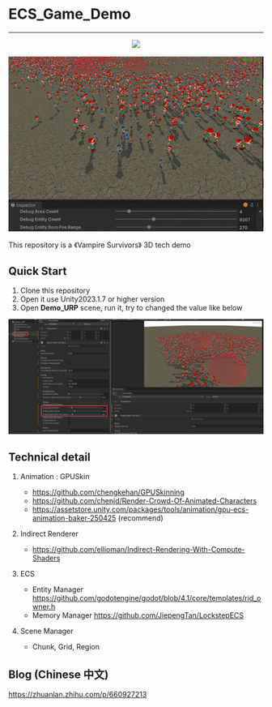 # ECS_Game_Demo

---
<p align="center"><img src="https://github.com/JiepengTan/JiepengTan.github.io/blob/master/assets/img/blog/ECSGame/show_render.gif?raw=true" width="768"></p> 
<p align="center"><img src="https://github.com/JiepengTan/JiepengTan.github.io/blob/master/assets/img/blog/ECSGame/show_collision.gif?raw=true" width="768"></p> 

This repository is a 《Vampire Survivors》 3D tech demo 

## Quick Start
1. Clone this repository
2. Open it use Unity2023.1.7 or higher version
3. Open **Demo_URP** scene, run it, try to changed the value like below

<p align="center"><img src="https://github.com/JiepengTan/JiepengTan.github.io/blob/master/assets/img/blog/ECSGame/quick_start.jpg?raw=true" width="768"></p> 

## Technical detail
1. Animation : GPUSkin  
    - https://github.com/chengkehan/GPUSkinning
    - https://github.com/chenjd/Render-Crowd-Of-Animated-Characters
    - https://assetstore.unity.com/packages/tools/animation/gpu-ecs-animation-baker-250425  (recommend)

2. Indirect Renderer 
    - https://github.com/ellioman/Indirect-Rendering-With-Compute-Shaders

3. ECS
    - Entity Manager https://github.com/godotengine/godot/blob/4.1/core/templates/rid_owner.h
    - Memory Manager https://github.com/JiepengTan/LockstepECS

4. Scene Manager
    - Chunk, Grid, Region

## Blog (Chinese 中文)

https://zhuanlan.zhihu.com/p/660927213
